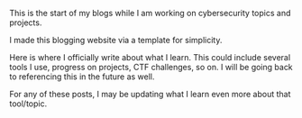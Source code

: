 This is the start of my blogs while I am working on cybersecurity topics and projects. 

I made this blogging website via a template for simplicity.

Here is where I officially write about what I learn. This could include several tools I use, progress on projects, CTF challenges, so on. I will be going back to referencing this in the future as well.

For any of these posts, I may be updating what I learn even more about that tool/topic. 
